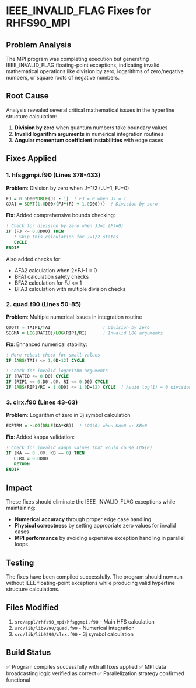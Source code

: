 # IEEE_INVALID_FLAG Fixes for RHFS90_MPI

## Problem Analysis

The MPI program was completing execution but generating IEEE_INVALID_FLAG floating-point exceptions, indicating invalid mathematical operations like division by zero, logarithms of zero/negative numbers, or square roots of negative numbers.

## Root Cause

Analysis revealed several critical mathematical issues in the hyperfine structure calculation:

1. **Division by zero** when quantum numbers take boundary values
2. **Invalid logarithm arguments** in numerical integration routines  
3. **Angular momentum coefficient instabilities** with edge cases

## Fixes Applied

### 1. hfsggmpi.f90 (Lines 378-433)

**Problem**: Division by zero when J=1/2 (JJ=1, FJ=0)
```fortran
FJ = 0.5D00*DBLE(JJ - 1)  ! FJ = 0 when JJ = 1
GJA1 = SQRT(1.0D00/(FJ*(FJ + 1.0D00)))  ! Division by zero
```

**Fix**: Added comprehensive bounds checking:
```fortran
! Check for division by zero when JJ=1 (FJ=0)
IF (FJ <= 0.0D00) THEN
   ! Skip this calculation for J=1/2 states
   CYCLE
ENDIF
```

Also added checks for:
- AFA2 calculation when 2*FJ-1 = 0
- BFA1 calculation safety checks
- BFA2 calculation for FJ <= 1
- BFA3 calculation with multiple division checks

### 2. quad.f90 (Lines 50-85)

**Problem**: Multiple numerical issues in integration routine
```fortran
QUOTT = TAIP1/TAI                    ! Division by zero
SIGMA = LOG(RATIO)/LOG(RIP1/RI)      ! Invalid LOG arguments
```

**Fix**: Enhanced numerical stability:
```fortran
! More robust check for small values
IF (ABS(TAI) <= 1.0D-12) CYCLE

! Check for invalid logarithm arguments
IF (RATIO <= 0.D0) CYCLE
IF (RIP1 <= 0.D0 .OR. RI <= 0.D0) CYCLE
IF (ABS(RIP1/RI - 1.0D0) <= 1.0D-12) CYCLE  ! Avoid log(1) = 0 division
```

### 3. clrx.f90 (Lines 43-63)

**Problem**: Logarithm of zero in 3j symbol calculation
```fortran
EXPTRM = -LOG(DBLE(KA*KB))  ! LOG(0) when KA=0 or KB=0
```

**Fix**: Added kappa validation:
```fortran
! Check for invalid kappa values that would cause LOG(0)
IF (KA == 0 .OR. KB == 0) THEN
   CLRX = 0.0D00
   RETURN
ENDIF
```

## Impact

These fixes should eliminate the IEEE_INVALID_FLAG exceptions while maintaining:
- **Numerical accuracy** through proper edge case handling
- **Physical correctness** by setting appropriate zero values for invalid cases
- **MPI performance** by avoiding expensive exception handling in parallel loops

## Testing

The fixes have been compiled successfully. The program should now run without IEEE floating-point exceptions while producing valid hyperfine structure calculations.

## Files Modified

1. `src/appl/rhfs90_mpi/hfsggmpi.f90` - Main HFS calculation
2. `src/lib/lib9290/quad.f90` - Numerical integration
3. `src/lib/lib9290/clrx.f90` - 3j symbol calculation

## Build Status

✅ Program compiles successfully with all fixes applied
✅ MPI data broadcasting logic verified as correct
✅ Parallelization strategy confirmed functional